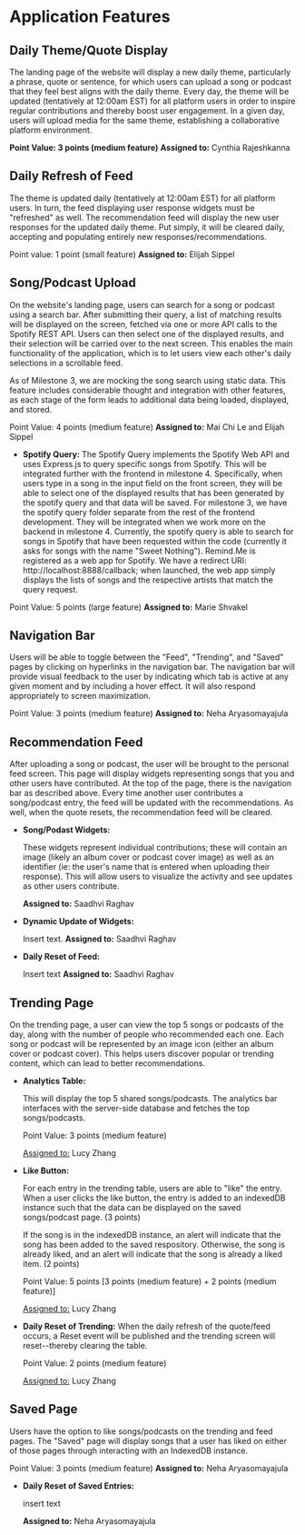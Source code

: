 # Application Features

## Daily Theme/Quote Display

The landing page of the website will display a new daily theme, particularly a phrase, quote or sentence, for which users can upload a song or podcast that they feel best aligns with the daily theme. Every day, the theme will be updated (tentatively at 12:00am EST) for all platform users in order to inspire regular contributions and thereby boost user engagement. In a given day, users will upload media for the same theme, establishing a collaborative platform environment.

**Point Value: 3 points (medium feature)**
**Assigned to:** Cynthia Rajeshkanna

## Daily Refresh of Feed

The theme is updated daily (tentatively at 12:00am EST) for all platform users. In turn, the feed displaying user response widgets must be "refreshed" as well. The recommendation feed will display the new user responses for the updated daily theme. Put simply, it will be cleared daily, accepting and populating entirely new responses/recommendations.

Point value: 1 point (small feature)
**Assigned to:** Elijah Sippel

## Song/Podcast Upload

On the website's landing page, users can search for a song or podcast using a search bar. After submitting their query, a list of matching results will be displayed on the screen, fetched via one or more API calls to the Spotify REST API. Users can then select one of the displayed results, and their selection will be carried over to the next screen. This enables the main functionality of the application, which is to let users view each other's daily selections in a scrollable feed.

As of Milestone 3, we are mocking the song search using static data. This feature includes considerable thought and integration with other features, as each stage of the form leads to additional data being loaded, displayed, and stored.

Point Value: 4 points (medium feature)
**Assigned to:** Mai Chi Le and Elijah Sippel

- **Spotify Query:**
  The Spotify Query implements the Spotify Web API and uses Express.js to query specific songs from Spotify. This will be integrated further with the frontend in milestone 4. Specifically, when users type in a song in the input field on the front screen, they will be able to select one of the displayed results that has been generated by the spotify query and that data will be saved.
  For milestone 3, we have the spotify query folder separate from the rest of the frontend development. They will be integrated when we work more on the backend in milestone 4.
  Currently, the spotify query is able to search for songs in Spotify that have been requested within the code (currently it asks for songs with the name "Sweet Nothing"). Remind.Me is registered as a web app for Spotify. We have a redirect URI: http://localhost:8888/callback; when launched, the web app simply displays the lists of songs and the respective artists that match the query request.

Point Value: 5 points (large feature)
**Assigned to:** Marie Shvakel

## Navigation Bar 
Users will be able to toggle between the "Feed", "Trending", and "Saved" pages by clicking on hyperlinks in the navigation bar. The navigation bar will provide visual feedback to the user by indicating which tab is active at any given moment and by including a hover effect. It will also respond appropriately to screen maximization.

Point Value: 3 points (medium feature)
**Assigned to:** Neha Aryasomayajula

## Recommendation Feed

After uploading a song or podcast, the user will be brought to the personal feed screen. This page will display widgets representing songs that you and other users have contributed. At the top of the page, there is the navigation bar as described above. Every time another user contributes a song/podcast entry, the feed will be updated with the recommendations. As well, when the quote resets, the recommendation feed will be cleared. 

- **Song/Podast Widgets:**

  These widgets represent individual contributions; these will contain an image (likely an album cover or podcast cover image) as well as an identifier (ie: the user's name that is entered when uploading their response).       This will allow users to visualize the activity and see updates as other users contribute.

  **Assigned to:** Saadhvi Raghav

- **Dynamic Update of Widgets:**

  Insert text. 
  **Assigned to:** Saadhvi Raghav

- **Daily Reset of Feed:**

  Insert text
  **Assigned to:** Saadhvi Raghav

## Trending Page
On the trending page, a user can view the top 5 songs or podcasts of the day, along with the number of people who recommended each one. Each song or podcast will be represented by an image icon (either an album cover or podcast cover). This helps users discover popular or trending content, which can lead to better recommendations.

- **Analytics Table:**
  
  This will display the top 5 shared songs/podcasts. The analytics bar interfaces with the server-side database and fetches the top songs/podcasts. 

  Point Value: 3 points (medium feature)
  
  <ins>Assigned to:</ins> Lucy Zhang

- **Like Button:**

  For each entry in the trending table, users are able to "like" the entry. When a user clicks the like button, the entry is added to an indexedDB instance such that the data can be displayed on the saved songs/podcast page.   (3 points)

  If the song is in the indexedDB instance, an alert will indicate that the song has been added to the saved respository. Otherwise, the song is already liked, and an alert will indicate that the song is already a liked        item. (2 points)

  Point Value: 5 points [3 points (medium feature) + 2 points (medium feature)]

  <ins>Assigned to:</ins> Lucy Zhang 

- **Daily Reset of Trending:**
  When the daily refresh of the quote/feed occurs, a Reset event will be published and the trending screen will reset--thereby clearing the table. 

  Point Value: 2 points (medium feature)

  <ins>Assigned to:</ins> Lucy Zhang 

## Saved Page
Users have the option to like songs/podcasts on the trending and feed pages. The "Saved" page will display songs that a user has liked on either of those pages through interacting with an IndexedDB instance.

Point Value: 3 points (medium feature)
**Assigned to:** Neha Aryasomayajula

- **Daily Reset of Saved Entries:**

  insert text
  
  **Assigned to:** Neha Aryasomayajula

